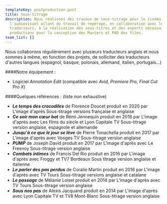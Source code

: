 ```yaml
---
templateKey: postproduction-post
title: Sous-titrage
description: Nous réalisons des travaux de sous-titrage pour le cinéma et
  l'audiovisuel allant du travail de repérage, en collaboration avec les
  traducteurs, à la réalisation des sous-titres et des exports nécessaires aux
  productions pour la conception des Masters et PAD des films.
team_list: []
---
```


Nous collaborons régulièrement avec plusieurs traducteurs anglais et nous sommes à même, en fonction des projets, de solliciter des traducteurs d'autres langues (espagnol, basque, polonais, allemand, italien, portugais...)

####Notre équipement :

- Logiciel _Annotation Edit_ (compatible avec _Avid,_ _Premiere Pro_, _Final Cut Pro X_)

####Quelques références :
(liste non exhaustive)

- _**Le temps des crocodiles**_ de Florence Doucet produit en 2020 par L'image d'après Sous-titrage versions française et anglaise
- _**Ce soir mon cœur bat**_ de Rémi Jennequin produit en 2018 par L'image d'après avec Les films du siècle et Lyon Capitale TV Sous-titrage version anglaise, espagnole et allemande
- _**Jusqu'à ce que le jour se lève**_ de Pierre Tonachella produit en 2017 par L'image d'après avec Vosges TV Sous-titrage version anglaise
- _**PUMP**_ de Joseph David produit en 2017 par L'image d'après avec Le Fresnoy Sous-titrage version anglaise
- _**Combats intimes**_ de Francis Del Rio produit en 2016 par L'image d'après avec Froggy et TV7 Bordeaux Sous titrage version anglaise et italienne
- _**Le parler des pas perdus**_ de Coralie Martin produit en 2016 par L'image d'après avec TV Tours Sous-titrage versions anglaise et catalane
- _**Le passage**_ de Mélanie Loisel produit en 2014 par L'image d'après avec TV Tours Sous-titrage version anglaise
- _**Sous nos pas**_ de Alexis Jacquand produit en 2014 par L'image d'après avec Lyon Capitale TV et TV8 Mont-Blanc Sous-titrage version anglaise
